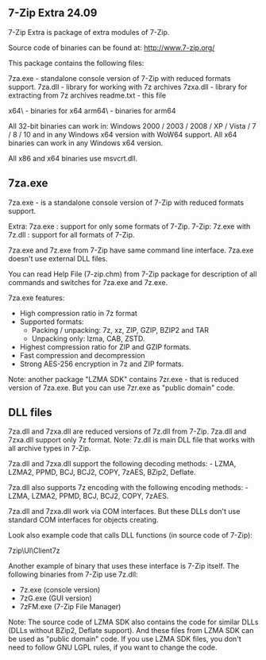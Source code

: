 7-Zip Extra 24.09
-----------------

7-Zip Extra is package of extra modules of 7-Zip. 

Source code of binaries can be found at:
  http://www.7-zip.org/

This package contains the following files:

7za.exe     - standalone console version of 7-Zip with reduced formats support.
7za.dll     - library for working with 7z archives
7zxa.dll    - library for extracting from 7z archives
readme.txt  - this file

x64\        - binaries for x64
arm64\      - binaries for arm64


All 32-bit binaries can work in:
  Windows 2000 / 2003 / 2008 / XP / Vista / 7 / 8 / 10
  and in any Windows x64 version with WoW64 support.
All x64 binaries can work in any Windows x64 version. 

All x86 and x64 binaries use msvcrt.dll.

7za.exe 
-------

7za.exe - is a standalone console version of 7-Zip with reduced formats support.

  Extra: 7za.exe             : support for only some formats of 7-Zip.
  7-Zip: 7z.exe with 7z.dll  : support for all formats of 7-Zip.

7za.exe and 7z.exe from 7-Zip have same command line interface.
7za.exe doesn't use external DLL files.

You can read Help File (7-zip.chm) from 7-Zip package for description 
of all commands and switches for 7za.exe and 7z.exe.

7za.exe features:

  - High compression ratio in 7z format
  - Supported formats:
      - Packing / unpacking: 7z, xz, ZIP, GZIP, BZIP2 and TAR 
      - Unpacking only: lzma, CAB, ZSTD.
  - Highest compression ratio for ZIP and GZIP formats.
  - Fast compression and decompression
  - Strong AES-256 encryption in 7z and ZIP formats.

Note: another package "LZMA SDK" contains 7zr.exe - that is reduced version of 7za.exe.
But you can use 7zr.exe as "public domain" code.



DLL files
---------

7za.dll and 7zxa.dll are reduced versions of 7z.dll from 7-Zip.
7za.dll and 7zxa.dll support only 7z format.
Note: 7z.dll is main DLL file that works with all archive types in 7-Zip.

7za.dll and 7zxa.dll support the following decoding methods:
    - LZMA, LZMA2, PPMD, BCJ, BCJ2, COPY, 7zAES, BZip2, Deflate.

7za.dll also supports 7z encoding with the following encoding methods:
    - LZMA, LZMA2, PPMD, BCJ, BCJ2, COPY, 7zAES.

7za.dll and 7zxa.dll work via COM interfaces.
But these DLLs don't use standard COM interfaces for objects creating.

Look also example code that calls DLL functions (in source code of 7-Zip):
 
 7zip\UI\Client7z

Another example of binary that uses these interface is 7-Zip itself.
The following binaries from 7-Zip use 7z.dll:
  - 7z.exe (console version)
  - 7zG.exe (GUI version)
  - 7zFM.exe (7-Zip File Manager)

Note: The source code of LZMA SDK also contains the code for similar DLLs
(DLLs without BZip2, Deflate support). And these files from LZMA SDK can be 
used as "public domain" code. If you use LZMA SDK files, you don't need to 
follow GNU LGPL rules, if you want to change the code.
